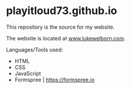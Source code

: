 # playitloud73.github.io
This repository is the source for my website.

The website is located at www.lukewelborn.com.

Languages/Tools used:
  - HTML
  - CSS
  - JavaScript
  - Formspree | https://formspree.io
